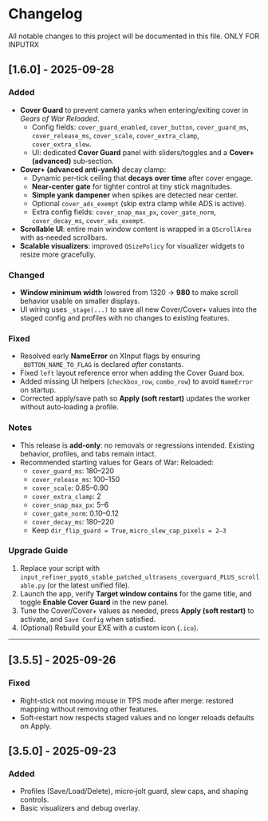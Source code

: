 # Changelog
All notable changes to this project will be documented in this file. ONLY FOR INPUTRX 

## [1.6.0] - 2025-09-28
### Added
- **Cover Guard** to prevent camera yanks when entering/exiting cover in *Gears of War Reloaded*.
  - Config fields: `cover_guard_enabled`, `cover_button`, `cover_guard_ms`, `cover_release_ms`, `cover_scale`, `cover_extra_clamp`, `cover_extra_slew`.
  - UI: dedicated **Cover Guard** panel with sliders/toggles and a **Cover+ (advanced)** sub‑section.
- **Cover+ (advanced anti‑yank)** decay clamp:
  - Dynamic per‑tick ceiling that **decays over time** after cover engage.
  - **Near‑center gate** for tighter control at tiny stick magnitudes.
  - **Simple yank dampener** when spikes are detected near center.
  - Optional `cover_ads_exempt` (skip extra clamp while ADS is active).
  - Extra config fields: `cover_snap_max_px`, `cover_gate_norm`, `cover_decay_ms`, `cover_ads_exempt`.
- **Scrollable UI**: entire main window content is wrapped in a `QScrollArea` with as‑needed scrollbars.
- **Scalable visualizers**: improved `QSizePolicy` for visualizer widgets to resize more gracefully.

### Changed
- **Window minimum width** lowered from 1320 → **980** to make scroll behavior usable on smaller displays.
- UI wiring uses `_stage(...)` to save all new Cover/Cover+ values into the staged config and profiles with no changes to existing features.

### Fixed
- Resolved early **NameError** on XInput flags by ensuring `_BUTTON_NAME_TO_FLAG` is declared *after* constants.
- Fixed `left` layout reference error when adding the Cover Guard box.
- Added missing UI helpers (`checkbox_row`, `combo_row`) to avoid `NameError` on startup.
- Corrected apply/save path so **Apply (soft restart)** updates the worker without auto‑loading a profile.

### Notes
- This release is **add‑only**: no removals or regressions intended. Existing behavior, profiles, and tabs remain intact.
- Recommended starting values for Gears of War: Reloaded:
  - `cover_guard_ms`: 180–220
  - `cover_release_ms`: 100–150
  - `cover_scale`: 0.85–0.90
  - `cover_extra_clamp`: 2
  - `cover_snap_max_px`: 5–6
  - `cover_gate_norm`: 0.10–0.12
  - `cover_decay_ms`: 180–220
  - Keep `dir_flip_guard = True`, `micro_slew_cap_pixels = 2–3`

### Upgrade Guide
1. Replace your script with `input_refiner_pyqt6_stable_patched_ultrasens_coverguard_PLUS_scrollable.py` (or the latest unified file).
2. Launch the app, verify **Target window contains** for the game title, and toggle **Enable Cover Guard** in the new panel.
3. Tune the Cover/Cover+ values as needed, press **Apply (soft restart)** to activate, and `Save Config` when satisfied.
4. (Optional) Rebuild your EXE with a custom icon (`.ico`).

---

## [3.5.5] - 2025-09-26
### Fixed
- Right‑stick not moving mouse in TPS mode after merge: restored mapping without removing other features.
- Soft‑restart now respects staged values and no longer reloads defaults on Apply.

## [3.5.0] - 2025-09-23
### Added
- Profiles (Save/Load/Delete), micro‑jolt guard, slew caps, and shaping controls.
- Basic visualizers and debug overlay.

